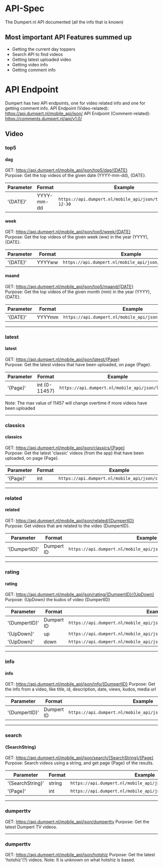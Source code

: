 # API-Spec
The Dumpert.nl API documented (all the info that is known)

## Most important API Features summed up
* Getting the current day toppers
* Search API to find videos
* Getting latest uploaded video
* Getting video info
* Getting comment info

# API Endpoint
Dumpert has two API endpoints, one for video related info and one for getting comment info.
API Endpoint (Video-related): https://api.dumpert.nl/mobile_api/json/
API Endpoint (Comment-related): https://comments.dumpert.nl/api/v1.0/

## Video
### top5
#### dag
GET: https://api.dumpert.nl/mobile_api/json/top5/dag/{DATE}  
Purpose: Get the top videos of the given date (YYYY-mm-dd), {DATE}.

| Parameter | Format | Example |
|----------|----------|----------|
|'{DATE}'|YYYY-mm-dd|`https://api.dumpert.nl/mobile_api/json/top5/dag/2018-12-30`|

#### week
GET: https://api.dumpert.nl/mobile_api/json/top5/week/{DATE}  
Purpose: Get the top videos of the given week (ww) in the year (YYYY), {DATE}.

| Parameter | Format | Example |
|----------|----------|----------|
|'{DATE}' | YYYYww |`https://api.dumpert.nl/mobile_api/json/top5/week/201852`|

#### maand
GET: https://api.dumpert.nl/mobile_api/json/top5/maand/{DATE}  
Purpose: Get the top videos of the given month (mm) in the year (YYYY), {DATE}.

| Parameter | Format | Example |
|----------|----------|----------|
|'{DATE}' | YYYYmm |`https://api.dumpert.nl/mobile_api/json/top5/maand/201812`|

---

### latest
#### latest
GET: https://api.dumpert.nl/mobile_api/json/latest/{Page}  
Purpose: Get the latest videos that have been uploaded, on page {Page}.

| Parameter | Format | Example |
|----------|----------|----------|
|'{Page}'|int (0-11457)|`https://api.dumpert.nl/mobile_api/json/latest/0`|

Note: The max value of 11457 will change overtime if more videos have been uploaded

---

### classics
#### classics
GET: https://api.dumpert.nl/mobile_api/json/classics/{Page}  
Purpose: Get the latest 'classic' videos (from the app) that have been uploaded, on page {Page}.

| Parameter | Format | Example |
|----------|----------|----------|
|'{Page}'|int|`https://api.dumpert.nl/mobile_api/json/classics/0`|

---

### related
#### related
GET: https://api.dumpert.nl/mobile_api/json/related/{DumpertID}  
Purpose: Get videos that are related to the video {DumpertID}.

| Parameter | Format | Example |
|----------|----------|----------|
|'{DumpertID}'|Dumpert ID|`https://api.dumpert.nl/mobile_api/json/related/6693587_7ea8097a`|

---

### rating
#### rating
GET: https://api.dumpert.nl/mobile_api/json/rating/{DumpertID}/{UpDown}  
Purpose: {UpDown} the kudos of video {DumpertID}

| Parameter | Format | Example |
|----------|----------|----------|
|'{DumpertID}' | Dumpert ID |`https://api.dumpert.nl/mobile_api/json/rating/6693587_7ea8097a/{UpDown}`|
|'{UpDown}'|up|`https://api.dumpert.nl/mobile_api/json/rating/6693587_7ea8097a/up`|
|'{UpDown}'|down|`https://api.dumpert.nl/mobile_api/json/rating/6742636_13351bf3/down`|

---

### info
#### info
GET: https://api.dumpert.nl/mobile_api/json/info/{DumpertID}
Purpose: Get the info from a video, like title, id, description, date, views, kudos, media url

| Parameter | Format | Example |
|----------|----------|----------|
|'{DumpertID}'|Dumpert ID|`https://api.dumpert.nl/mobile_api/json/info/6693587_7ea8097a`|

---

### search
#### {SearchString}
GET: https://api.dumpert.nl/mobile_api/json/search/{SearchString}/{Page}
Purpose: Search videos using a string, and get page {Page} of the results.

| Parameter | Format | Example |
|----------|----------|----------|
|'{SearchString}'|string|`https://api.dumpert.nl/mobile_api/json/search/keiglad/{Page}`|
|'{Page}'|int|`https://api.dumpert.nl/mobile_api/json/search/keiglad/1`|

---

### dumperttv
GET: https://api.dumpert.nl/mobile_api/json/dumperttv
Purpose: Get the latest Dumpert TV videos.

---

### dumperttv
GET: https://api.dumpert.nl/mobile_api/json/hotshiz
Purpose: Get the latest 'hotshiz'(?) videos.
Note: It is unknown on what hotshiz is based.
